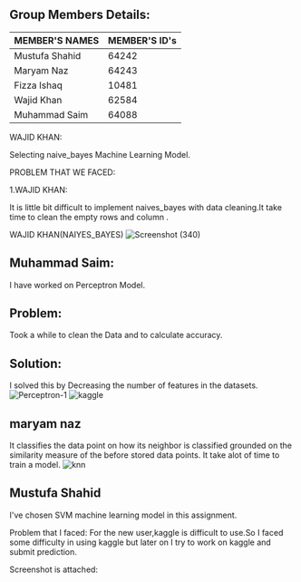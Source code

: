 ## Group Members Details: 

| MEMBER'S NAMES | MEMBER'S ID's |
| --------------- | --------------- |
| Mustufa Shahid | 64242 | 
| Maryam Naz | 64243 |
| Fizza Ishaq | 10481 | 
| Wajid Khan | 62584 | 
| Muhammad Saim | 64088 | 

WAJID KHAN:

Selecting naive_bayes Machine Learning Model.

PROBLEM THAT WE FACED:

1.WAJID KHAN:

 It is little bit difficult  to implement naives_bayes with data cleaning.It take time to clean the empty rows and column .
 
WAJID KHAN(NAIYES_BAYES)
![Screenshot (340)](https://user-images.githubusercontent.com/64194854/169353287-37899617-ee97-4d40-ba42-8a2c8010047a.png)

## Muhammad Saim:
I have worked on Perceptron Model.

## Problem:
Took a while to clean the Data and to calculate accuracy.
## Solution:
I solved this  by Decreasing the number of features in the datasets.
![Perceptron-1](https://user-images.githubusercontent.com/61631114/169543625-7dbbce29-bb8d-4db8-87d7-64d740ddd1df.PNG)
![kaggle](https://user-images.githubusercontent.com/61631114/169543646-e3f5810e-fbe7-4998-bc5c-aa84da9e9e9d.PNG)


## maryam naz
It classifies the data point on how its neighbor is classified grounded on the similarity measure of the before stored data points. It take alot of time to train a model.
![knn](https://user-images.githubusercontent.com/74488616/169393060-ca114519-e5f8-471f-b6ca-02a31252c615.PNG)

## Mustufa Shahid

I've chosen SVM machine learning model in this assignment.

Problem that I faced: For the new user,kaggle is difficult to use.So I faced some difficulty in using kaggle but later on I try to work on kaggle and submit prediction.

Screenshot is attached: 
